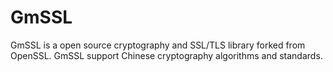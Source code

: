 # GmSSL

GmSSL is a open source cryptography and SSL/TLS library forked from OpenSSL.
GmSSL support Chinese cryptography algorithms and standards.


